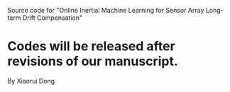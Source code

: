 Source code for "Online Inertial Machine Learning for Sensor Array Long-term Drift Compensation"

# Codes will be released after revisions of our manuscript.

By Xiaorui Dong
